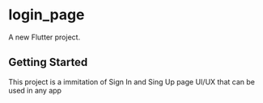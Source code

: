 # login_page

A new Flutter project.

## Getting Started

This project is a immitation of Sign In and Sing Up page UI/UX that can be used in any app
